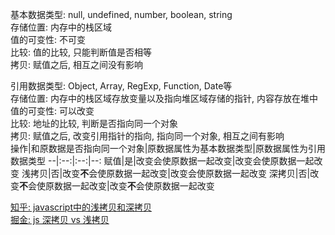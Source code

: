 基本数据类型: null, undefined, number, boolean, string  
存储位置: 内存中的栈区域  
值的可变性: 不可变  
比较: 值的比较, 只能判断值是否相等  
拷贝: 赋值之后, 相互之间没有影响  

引用数据类型: Object, Array, RegExp, Function, Date等  
存储位置: 内存中的栈区域存放变量以及指向堆区域存储的指针, 内容存放在堆中  
值的可变性: 可以改变  
比较: 地址的比较, 判断是否指向同一个对象  
拷贝: 赋值之后, 改变引用指针的指向, 指向同一个对象, 相互之间有影响  
操作|和原数据是否指向同一个对象|原数据属性为基本数据类型|原数据属性为引用数据类型
--|:--:|:--:|--:
赋值|是|改变会使原数据一起改变|改变会使原数据一起改变
浅拷贝|否|改变**不**会使原数据一起改变|改变会使原数据一起改变
深拷贝|否|改变**不**会使原数据一起改变|改变**不**会使原数据一起改变



[知乎: javascript中的浅拷贝和深拷贝](https://www.zhihu.com/question/23031215)  
[掘金: js 深拷贝 vs 浅拷贝](https://juejin.im/post/59ac1c4ef265da248e75892b)

